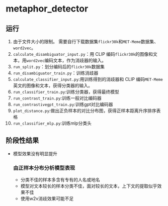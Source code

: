 # metaphor_detector

## 运行

1. 由于文件大小的限制。 需要自行下载数据集`flickr30k`和`MET-Meme`数据集、`word2vec`。
2. `calculate_disambiguator_input.py`：用 CLIP 编码`flickr30k`的图像和文本，用`word2vec`编码文本，作为消歧器的输入。
3. `run_split.py`：划分编码后的`flickr30k`数据集
4. `run_disambiguator_train.py`：训练消歧器
5. `calculate_classifier_input.py`:用训练得到的消歧器和 CLIP 编码`MET-Meme`英文的图像和文本，获得分类器的输入。
6. `run_classifier_train.py`:训练分类器，获得最终模型
7. `run_contrast_train.py`:训练一般对比编码器
8. `run_contrastivegpt_train.py`:训练gpt对比编码器
9. `plot_distance.py`:做出正负样本的对比分布图，获得正样本距离升序排序表格
10. `run_classifier_mlp.py`:训练mlp分类头

## 阶段性结果
- 模型效果没有明显提升
    ### 由正样本分布分析模型表现
  - 分类不佳的样本多含有专有的人名或地名
  - 模型对文本较长的样本分类不佳，面对较长的文本，上下文的提取似乎效果不佳
  - 使用w2v消歧效果可能不足